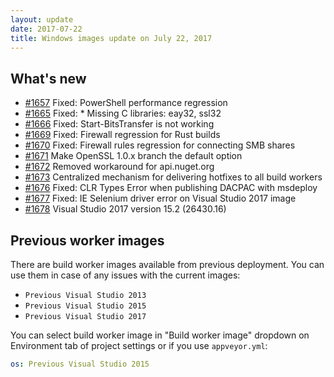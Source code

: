 ```yaml
---
layout: update
date: 2017-07-22
title: Windows images update on July 22, 2017
---
```


## What's new

* [#1657](https://github.com/appveyor/ci/issues/1657) Fixed: PowerShell performance regression
* [#1665](https://github.com/appveyor/ci/issues/1665) Fixed: * Missing C libraries: eay32, ssl32
* [#1666](https://github.com/appveyor/ci/issues/1666) Fixed: Start-BitsTransfer is not working
* [#1669](https://github.com/appveyor/ci/issues/1669) Fixed: Firewall regression for Rust builds
* [#1670](https://github.com/appveyor/ci/issues/1670) Fixed: Firewall rules regression for connecting SMB shares
* [#1671](https://github.com/appveyor/ci/issues/1671) Make OpenSSL 1.0.x branch the default option
* [#1672](https://github.com/appveyor/ci/issues/1672) Removed workaround for api.nuget.org
* [#1673](https://github.com/appveyor/ci/issues/1673) Centralized mechanism for delivering hotfixes to all build workers
* [#1676](https://github.com/appveyor/ci/issues/1676) Fixed: CLR Types Error when publishing DACPAC with msdeploy
* [#1677](https://github.com/appveyor/ci/issues/1677) Fixed: IE Selenium driver error on Visual Studio 2017 image
* [#1678](https://github.com/appveyor/ci/issues/1678) Visual Studio 2017 version 15.2 (26430.16)


## Previous worker images

There are build worker images available from previous deployment. You can use them in case of any issues with the current images:

* `Previous Visual Studio 2013`
* `Previous Visual Studio 2015`
* `Previous Visual Studio 2017`

You can select build worker image in "Build worker image" dropdown on Environment tab of project settings or if you use `appveyor.yml`:

```yaml
os: Previous Visual Studio 2015
```
